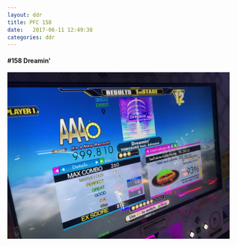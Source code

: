 ```yaml
---
layout: ddr
title: PFC 158
date:   2017-06-11 12:49:38
categories: ddr
---
```


#### **#158** Dreamin'
![](/images/pfc/158_Dreamin'.jpg)
